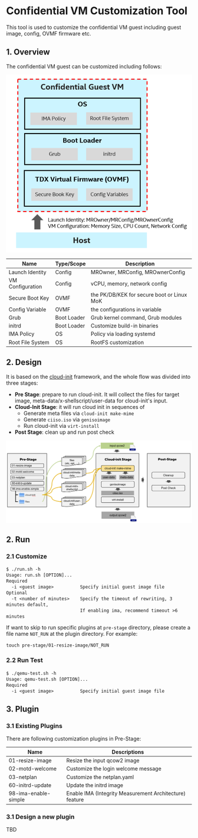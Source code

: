 # Confidential VM Customization Tool

This tool is used to customize the confidential VM guest including guest image,
config, OVMF firmware etc.

## 1. Overview

The confidential VM guest can be customized including follows:

![](/docs/cvm-customizations.png)

| Name | Type/Scope | Description |
| ---- | ---------- | ----------- |
| Launch Identity | Config | MROwner, MRConfig, MROwnerConfig |
| VM Configuration | Config | vCPU, memory, network config |
| Secure Boot Key | OVMF | the PK/DB/KEK for secure boot or Linux MoK |
| Config Variable | OVMF | the configurations in variable |
| Grub | Boot Loader | Grub kernel command, Grub modules |
| initrd | Boot Loader | Customize build-in binaries |
| IMA Policy | OS | Policy via loading systemd |
| Root File System | OS | RootFS customization |

## 2. Design

It is based on the [cloud-init](https://cloudinit.readthedocs.io/en/latest/)
framework, and the whole flow was divided into three stages:

- **Pre Stage**: prepare to run cloud-init. It will collect the files for target
  image, meta-data/x-shellscript/user-data for cloud-init's input.
- **Cloud-Init Stage**: it will run cloud init in sequences of
  - Generate meta files via `cloud-init make-mime`
  - Generate `ciiso.iso` via `genisoimage`
  - Run cloud-init via `virt-install`
- **Post Stage**: clean up and run post check

![](/docs/cvm-image-rewriter-flow.png)

## 2. Run

### 2.1 Customize

```
$ ./run.sh -h
Usage: run.sh [OPTION]...
Required
  -i <guest image>          Specify initial guest image file
Optional
  -t <number of minutes>    Specify the timeout of rewriting, 3 minutes default,
                            If enabling ima, recommend timeout >6 minutes
```

If want to skip to run specific plugins at `pre-stage` directory, please create
a file name `NOT_RUN` at the plugin directory. For example:

```
touch pre-stage/01-resize-image/NOT_RUN
```

### 2.2 Run Test

```
$ ./qemu-test.sh -h
Usage: qemu-test.sh [OPTION]...
Required
  -i <guest image>          Specify initial guest image file
```

## 3. Plugin

### 3.1 Existing Plugins

There are following customization plugins in Pre-Stage:

| Name | Descriptions |
| ---- | ------------ |
| 01-resize-image | Resize the input qcow2 image |
| 02-motd-welcome | Customize the login welcome message |
| 03-netplan | Customize the netplan.yaml |
| 60-initrd-update | Update the initrd image |
| 98-ima-enable-simple | Enable IMA (Integrity Measurement Architecture) feature |

### 3.1 Design a new plugin

TBD